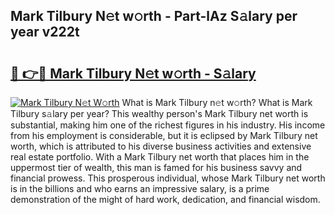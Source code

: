 ## Mark Tilbury N𝚎t w𝚘rth - Part-lAz S𝚊lary per year v222t

# <h2><a href="http://gc1rq2z.nevu.top/?p=Mark+Tilbury">🔗 👉🔴 Mark Tilbury N𝚎t w𝚘rth - S𝚊lary</a></h2>

[![Mark Tilbury N𝚎t W𝚘rth](https://i.imgur.com/Oavwk0R.jpeg)](http://gc1rq2z.nevu.top/?p=Mark+Tilbury)
What is Mark Tilbury n𝚎t w𝚘rth? What is Mark Tilbury s𝚊lary per year?
This wealthy person's Mark Tilbury net worth is substantial, making him one of the richest figures in his industry. His income from his employment is considerable, but it is eclipsed by Mark Tilbury net worth, which is attributed to his diverse business activities and extensive real estate portfolio. With a Mark Tilbury net worth that places him in the uppermost tier of wealth, this man is famed for his business savvy and financial prowess. This prosperous individual, whose Mark Tilbury net worth is in the billions and who earns an impressive salary, is a prime demonstration of the might of hard work, dedication, and financial wisdom.

